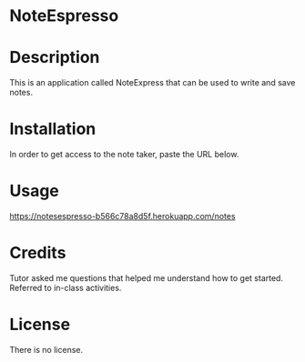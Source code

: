 # NoteEspresso

# Description
This is an application called NoteExpress that can be used to write and save notes. 

# Installation
In order to get access to the note taker, paste the URL below.

# Usage
https://notesespresso-b566c78a8d5f.herokuapp.com/notes 

# Credits
Tutor asked me questions that helped me understand how to get started. Referred to in-class activities.

# License
There is no license.
